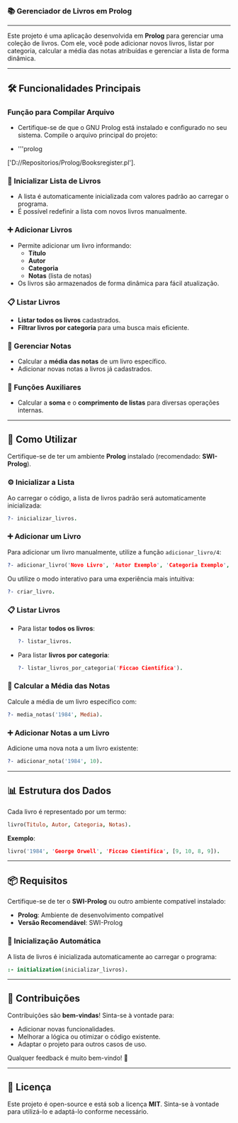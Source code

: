 ### 📚 Gerenciador de Livros em Prolog
---

Este projeto é uma aplicação desenvolvida em **Prolog** para gerenciar uma coleção de livros. Com ele, você pode adicionar novos livros, listar por categoria, calcular a média das notas atribuídas e gerenciar a lista de forma dinâmica.

---

## 🛠️ Funcionalidades Principais

### Função para Compilar Arquivo
- Certifique-se de que o GNU Prolog está instalado e configurado no seu sistema. Compile o arquivo principal do projeto:

- '''prolog

['D://Repositorios/Prolog/Booksregister.pl'].

### 📂 Inicializar Lista de Livros
- A lista é automaticamente inicializada com valores padrão ao carregar o programa.
- É possível redefinir a lista com novos livros manualmente.

### ➕ Adicionar Livros
- Permite adicionar um livro informando:
  - **Título**
  - **Autor**
  - **Categoria**
  - **Notas** (lista de notas)
- Os livros são armazenados de forma dinâmica para fácil atualização.

### 📋 Listar Livros
- **Listar todos os livros** cadastrados.
- **Filtrar livros por categoria** para uma busca mais eficiente.

### 📝 Gerenciar Notas
- Calcular a **média das notas** de um livro específico.
- Adicionar novas notas a livros já cadastrados.

### 🔧 Funções Auxiliares
- Calcular a **soma** e o **comprimento de listas** para diversas operações internas.

---

## 🚀 Como Utilizar

Certifique-se de ter um ambiente **Prolog** instalado (recomendado: **SWI-Prolog**). 

### ⚙️ Inicializar a Lista
Ao carregar o código, a lista de livros padrão será automaticamente inicializada:

```prolog
?- inicializar_livros.
```

### ➕ Adicionar um Livro
Para adicionar um livro manualmente, utilize a função `adicionar_livro/4`:

```prolog
?- adicionar_livro('Novo Livro', 'Autor Exemplo', 'Categoria Exemplo', [8, 9, 7]).
```

Ou utilize o modo interativo para uma experiência mais intuitiva:

```prolog
?- criar_livro.
```

### 📋 Listar Livros
- Para listar **todos os livros**:

  ```prolog
  ?- listar_livros.
  ```

- Para listar **livros por categoria**:

  ```prolog
  ?- listar_livros_por_categoria('Ficcao Cientifica').
  ```

### 📝 Calcular a Média das Notas
Calcule a média de um livro específico com:

```prolog
?- media_notas('1984', Media).
```

### ➕ Adicionar Notas a um Livro
Adicione uma nova nota a um livro existente:

```prolog
?- adicionar_nota('1984', 10).
```

---

## 📊 Estrutura dos Dados

Cada livro é representado por um termo:

```prolog
livro(Titulo, Autor, Categoria, Notas).
```

**Exemplo**:

```prolog
livro('1984', 'George Orwell', 'Ficcao Cientifica', [9, 10, 8, 9]).
```

---

## 📦 Requisitos

Certifique-se de ter o **SWI-Prolog** ou outro ambiente compatível instalado:

- **Prolog**: Ambiente de desenvolvimento compatível
- **Versão Recomendável**: SWI-Prolog

### 🔄 Inicialização Automática

A lista de livros é inicializada automaticamente ao carregar o programa:

```prolog
:- initialization(inicializar_livros).
```

---

## 🤝 Contribuições

Contribuições são **bem-vindas**! Sinta-se à vontade para:
- Adicionar novas funcionalidades.
- Melhorar a lógica ou otimizar o código existente.
- Adaptar o projeto para outros casos de uso.

Qualquer feedback é muito bem-vindo! 🚀

---

## 📄 Licença
Este projeto é open-source e está sob a licença **MIT**. Sinta-se à vontade para utilizá-lo e adaptá-lo conforme necessário.
